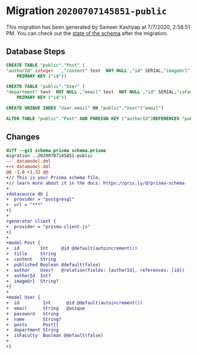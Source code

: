 # Migration `20200707145851-public`

This migration has been generated by Sameer Kashyap at 7/7/2020, 2:58:51 PM.
You can check out the [state of the schema](./schema.prisma) after the migration.

## Database Steps

```sql
CREATE TABLE "public"."Post" (
"authorId" integer   ,"content" text  NOT NULL ,"id" SERIAL,"imageUrl" text   ,"published" boolean  NOT NULL DEFAULT false,"title" text  NOT NULL ,
    PRIMARY KEY ("id"))

CREATE TABLE "public"."User" (
"department" text  NOT NULL ,"email" text  NOT NULL ,"id" SERIAL,"isFaculty" boolean  NOT NULL DEFAULT false,"name" text   ,"password" text  NOT NULL ,
    PRIMARY KEY ("id"))

CREATE UNIQUE INDEX "User.email" ON "public"."User"("email")

ALTER TABLE "public"."Post" ADD FOREIGN KEY ("authorId")REFERENCES "public"."User"("id") ON DELETE CASCADE  ON UPDATE CASCADE
```

## Changes

```diff
diff --git schema.prisma schema.prisma
migration ..20200707145851-public
--- datamodel.dml
+++ datamodel.dml
@@ -1,0 +1,32 @@
+// This is your Prisma schema file,
+// learn more about it in the docs: https://pris.ly/d/prisma-schema
+
+datasource db {
+  provider = "postgresql"
+  url = "***"
+}
+
+generator client {
+  provider = "prisma-client-js"
+}
+
+model Post {
+  id        Int     @id @default(autoincrement())
+  title     String
+  content   String
+  published Boolean @default(false)
+  author    User?   @relation(fields: [authorId], references: [id])
+  authorId  Int?
+  imageUrl  String?
+}
+
+model User {
+  id         Int      @id @default(autoincrement())
+  email      String   @unique
+  password   String
+  name       String?
+  posts      Post[]
+  department String
+  isFaculty  Boolean @default(false)
+
+}
```


